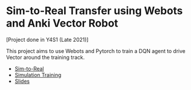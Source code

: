# Sim-to-Real Transfer using Webots and Anki Vector Robot
[Project done in Y4S1 (Late 2021)]

This project aims to use Webots and Pytorch to train a DQN agent to drive Vector around the training track.
- [Sim-to-Real](https://youtu.be/NFHD4aX2NZg)
- [Simulation Training](https://youtu.be/5Tu4pdA2dGE)
- [Slides](https://docs.google.com/presentation/d/1HZ83RyJnEXu8oXDLv1xZK44T287-mcjmFVcqZMGuKwA/edit?usp=sharing)


